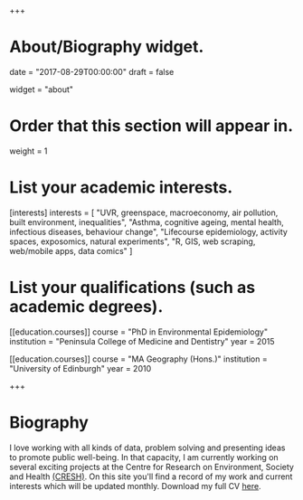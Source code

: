 +++
# About/Biography widget.

date = "2017-08-29T00:00:00"
draft = false

widget = "about"

# Order that this section will appear in.
weight = 1

# List your academic interests.
[interests]
  interests = [
    "UVR, greenspace, macroeconomy, air pollution, built environment, inequalities",
    "Asthma, cognitive ageing, mental health, infectious diseases, behaviour change",
    "Lifecourse epidemiology, activity spaces, exposomics, natural experiments",
    "R, GIS, web scraping, web/mobile apps, data comics"
  ]

# List your qualifications (such as academic degrees).
[[education.courses]]
  course = "PhD in Environmental Epidemiology"
  institution = "Peninsula College of Medicine and Dentistry"
  year = 2015

[[education.courses]]
  course = "MA Geography (Hons.)"
  institution = "University of Edinburgh"
  year = 2010 
 
+++

# Biography

I love working with all kinds of data, problem solving and presenting ideas to promote public well-being. In that capacity, I am currently working on several exciting projects at the Centre for Research on Environment, Society and Health <a href="https://cresh.org.uk/">(CRESH)</a>. On this site you'll find a record of my work and current interests which will be updated monthly. Download my full CV [here](https://drive.google.com/file/d/1PQY0JeUiYeNw1C0EHZBsgn5dBuxMsYPy/view?usp=sharing). 






